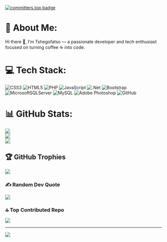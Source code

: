 [![committers.top badge](https://user-badge.committers.top/south_africa/TsxgowLetshwiti.svg)](https://user-badge.committers.top/south_africa/TsxgowLetshwiti)

# 💫 About Me:
Hi there 👋, I’m Tshegofatso — a passionate developer and tech enthusiast focused on turning coffee ☕ into code.<br>


# 💻 Tech Stack:
![CSS3](https://img.shields.io/badge/css3-%231572B6.svg?style=flat-square&logo=css3&logoColor=white) ![HTML5](https://img.shields.io/badge/html5-%23E34F26.svg?style=flat-square&logo=html5&logoColor=white) ![PHP](https://img.shields.io/badge/php-%23777BB4.svg?style=flat-square&logo=php&logoColor=white) ![JavaScript](https://img.shields.io/badge/javascript-%23323330.svg?style=flat-square&logo=javascript&logoColor=%23F7DF1E) ![.Net](https://img.shields.io/badge/.NET-5C2D91?style=flat-square&logo=.net&logoColor=white) ![Bootstrap](https://img.shields.io/badge/bootstrap-%238511FA.svg?style=flat-square&logo=bootstrap&logoColor=white) ![MicrosoftSQLServer](https://img.shields.io/badge/Microsoft%20SQL%20Server-CC2927?style=flat-square&logo=microsoft%20sql%20server&logoColor=white) ![MySQL](https://img.shields.io/badge/mysql-4479A1.svg?style=flat-square&logo=mysql&logoColor=white) ![Adobe Photoshop](https://img.shields.io/badge/adobe%20photoshop-%2331A8FF.svg?style=flat-square&logo=adobe%20photoshop&logoColor=white) ![GitHub](https://img.shields.io/badge/github-%23121011.svg?style=flat-square&logo=github&logoColor=white)
# 📊 GitHub Stats:
![](https://github-readme-stats.vercel.app/api?username=TsxgowLetshwiti&theme=dark&hide_border=true&include_all_commits=true&count_private=true)<br/>
![](https://nirzak-streak-stats.vercel.app/?user=TsxgowLetshwiti&theme=dark&hide_border=true)<br/>
![](https://github-readme-stats.vercel.app/api/top-langs/?username=TsxgowLetshwiti&theme=dark&hide_border=true&include_all_commits=true&count_private=true&layout=compact)

## 🏆 GitHub Trophies
![](https://github-profile-trophy.vercel.app/?username=TsxgowLetshwiti&theme=onedark&no-frame=true&no-bg=false&margin-w=4)

### ✍️ Random Dev Quote
![](https://quotes-github-readme.vercel.app/api?type=horizontal&theme=dark)

### 🔝 Top Contributed Repo
![](https://github-contributor-stats.vercel.app/api?username=TsxgowLetshwiti&limit=5&theme=dark&combine_all_yearly_contributions=true)

---
[![](https://visitcount.itsvg.in/api?id=TsxgowLetshwiti&icon=0&color=0)](https://visitcount.itsvg.in)

<!-- Proudly created with GPRM ( https://gprm.itsvg.in ) -->
